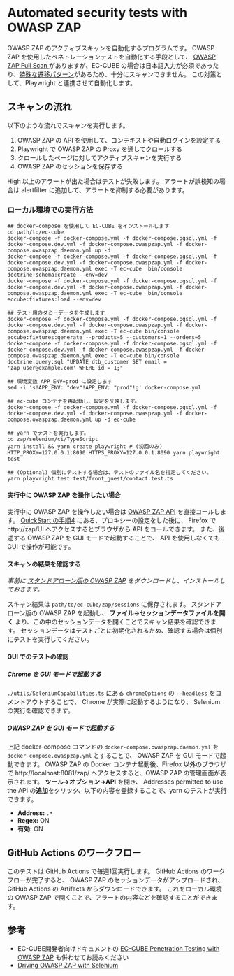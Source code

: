 # Automated security tests with OWASP ZAP

OWASP ZAP のアクティブスキャンを自動化するプログラムです。
OWASP ZAP を使用したペネトレーションテストを自動化する手段として、 [OWASP ZAP Full Scan
](https://github.com/marketplace/actions/owasp-zap-full-scan) がありますが、EC-CUBE の場合は日本語入力が必須であったり、[特殊な遷移パターン](https://doc4.ec-cube.net/penetration-testing/testing/attention#%E7%89%B9%E6%AE%8A%E3%81%AA%E9%81%B7%E7%A7%BB%E3%83%91%E3%82%BF%E3%83%BC%E3%83%B3)があるため、十分にスキャンできません。
この対策として、Playwright と連携させて自動化します。

## スキャンの流れ

以下のような流れでスキャンを実行します。

1. OWASP ZAP の API を使用して、コンテキストや自動ログインを設定する
2. Playwright で OWASP ZAP の Proxy を通してクロールする
3. クロールしたページに対してアクティブスキャンを実行する
4. OWASP ZAP のセッションを保存する

High 以上のアラートが出た場合はテストが失敗します。
アラートが誤検知の場合は alertfilter に追加して、アラートを抑制する必要があります。

### ローカル環境での実行方法

```shell
## docker-compose を使用して EC-CUBE をインストールします
cd path/to/ec-cube
docker-compose -f docker-compose.yml -f docker-compose.pgsql.yml -f docker-compose.dev.yml -f docker-compose.owaspzap.yml -f docker-compose.owaspzap.daemon.yml up -d
docker-compose -f docker-compose.yml -f docker-compose.pgsql.yml -f docker-compose.dev.yml -f docker-compose.owaspzap.yml -f docker-compose.owaspzap.daemon.yml exec -T ec-cube  bin/console doctrine:schema:create --env=dev
docker-compose -f docker-compose.yml -f docker-compose.pgsql.yml -f docker-compose.dev.yml -f docker-compose.owaspzap.yml -f docker-compose.owaspzap.daemon.yml exec -T ec-cube  bin/console eccube:fixtures:load --env=dev

## テスト用のダミーデータを生成します
docker-compose -f docker-compose.yml -f docker-compose.pgsql.yml -f docker-compose.dev.yml -f docker-compose.owaspzap.yml -f docker-compose.owaspzap.daemon.yml exec -T ec-cube bin/console eccube:fixtures:generate --products=5 --customers=1 --orders=5
docker-compose -f docker-compose.yml -f docker-compose.pgsql.yml -f docker-compose.dev.yml -f docker-compose.owaspzap.yml -f docker-compose.owaspzap.daemon.yml exec -T ec-cube bin/console doctrine:query:sql "UPDATE dtb_customer SET email = 'zap_user@example.com' WHERE id = 1;"

## 環境変数 APP_ENV=prod に設定します
sed -i 's!APP_ENV: "dev"!APP_ENV: "prod"!g' docker-compose.yml

## ec-cube コンテナを再起動し、設定を反映します。
docker-compose -f docker-compose.yml -f docker-compose.pgsql.yml -f docker-compose.dev.yml -f docker-compose.owaspzap.yml -f docker-compose.owaspzap.daemon.yml up -d ec-cube

## yarn でテストを実行します。
cd zap/selenium/ci/TypeScript
yarn install && yarn create playwright # (初回のみ)
HTTP_PROXY=127.0.0.1:8090 HTTPS_PROXY=127.0.0.1:8090 yarn playwright test

## (Optional) 個別にテストする場合は、テストのファイル名を指定してください。
yarn playwright test test/front_guest/contact.test.ts
```

####  実行中に OWASP ZAP を操作したい場合

実行中に OWASP ZAP を操作したい場合は [OWASP ZAP API](https://www.zaproxy.org/docs/api/) を直接コールします。
[QuickStart の手順4](https://doc4.ec-cube.net/penetration-testing/quick_start) にある、プロキシーの設定をした後に、 Firefox で http://zap/UI へアクセスするとブラウザから API をコールできます。
また、後述する OWASP ZAP を GUI モードで起動することで、 API を使用しなくても GUI で操作が可能です。

#### スキャンの結果を確認する

*事前に [スタンドアローン版の OWASP ZAP](https://www.zaproxy.org/download/) をダウンロードし、インストールしておきます。*

スキャン結果は `path/to/ec-cube/zap/sessions` に保存されます。
スタンドアローン版の OWASP ZAP を起動し、 **ファイル→セッションデータファイルを開く** より、この中のセッションデータを開くことでスキャン結果を確認できます。
セッションデータはテストごとに初期化されるため、確認する場合は個別にテストを実行してください。

#### GUI でのテストの確認

##### Chrome を GUI モードで起動する

`./utils/SeleniumCapabilities.ts` にある `chromeOptions` の `--headless` をコメントアウトすることで、 Chrome が実際に起動するようになり、 Selenium の実行を確認できます。

##### OWASP ZAP を GUI モードで起動する

上記 docker-compose コマンドの `docker-compose.owaspzap.daemon.yml` を `docker-compose.owaspzap.yml` とすることで、 OWASP ZAP を GUI モードで起動できます。
OWASP ZAP の Docker コンテナ起動後、Firefox 以外のブラウザで http://localhost:8081/zap/ へアクセスすると、OWASP ZAP の管理画面が表示されます。
**ツール→オプション→API** を開き、 Addresses permitted to use the API の**追加**をクリック、以下の内容を登録することで、yarn のテストが実行できます。

- **Address:** `.*`
- **Regex:** ON
- **有効:** ON

## GitHub Actions のワークフロー

このテストは GitHub Actions で毎週1回実行します。
GitHub Actions のワークフローが完了すると、 OWASP ZAP のセッションデータがアップロードされ、GitHub Actions の Artifacts からダウンロードできます。
これをローカル環境の OWASP ZAP で開くことで、アラートの内容などを確認することができます。

## 参考

- EC-CUBE開発者向けドキュメントの [EC-CUBE Penetration Testing with OWASP ZAP](https://doc4.ec-cube.net/penetration-testing) も併わせてお読みください
- [Driving OWASP ZAP with Selenium](https://owasp.org/www-chapter-london/assets/slides/OWASPLondon-OWASP-ZAP-Selenium-20180830-PDF.pdf)
